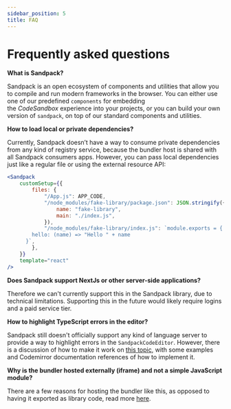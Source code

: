 ```yaml
---
sidebar_position: 5
title: FAQ
---
```


# Frequently asked questions

**What is Sandpack?**

Sandpack is an open ecosystem of components and utilities that allow you to compile and run modern frameworks in the browser. You can either use one of our predefined `components` for embedding the *CodeSandbox* experience into your projects, or you can build your own version of `sandpack`, on top of our standard components and utilities.

**How to load local or private dependencies?**

Currently, Sandpack doesn’t have a way to consume private dependencies from any kind of registry service, because the bundler host is shared with all Sandpack consumers apps. However, you can pass local dependencies just like a regular file or using the external resource API:

```jsx
<Sandpack
    customSetup={{
        files: {
            "/App.js": APP_CODE,
            "/node_modules/fake-library/package.json": JSON.stringify({
                name: "fake-library",
                main: "./index.js",
            }),
            "/node_modules/fake-library/index.js": `module.exports = {
        hello: (name) => "Hello " + name
      }`,
        },
    }}
    template="react"
/>
```

**Does Sandpack support NextJs or other server-side applications?**

Therefore we can't currently support this in the Sandpack library, due to technical limitations. Supporting this in the future would likely require logins and a paid service tier.

**How to highlight TypeScript errors in the editor?**

Sandpack still doesn't officially support any kind of language server to provide a way to highlight errors in the `SandpackCodeEditor`. However, there is a discussion of how to make it work on [this topic](https://github.com/codesandbox/sandpack/discussions/237), with some examples and Codemirror documentation references of how to implement it.

**Why is the bundler hosted externally (iframe) and not a simple JavaScript module?**

There are a few reasons for hosting the bundler like this, as opposed to having it exported as library code, read more [here](/advanced-usage/client#why).
